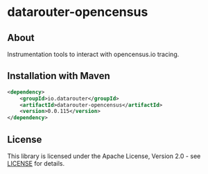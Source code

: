 # datarouter-opencensus

## About
Instrumentation tools to interact with opencensus.io tracing. 

## Installation with Maven

```xml
<dependency>
	<groupId>io.datarouter</groupId>
	<artifactId>datarouter-opencensus</artifactId>
	<version>0.0.115</version>
</dependency>
```

## License

This library is licensed under the Apache License, Version 2.0 - see [LICENSE](../LICENSE) for details.
